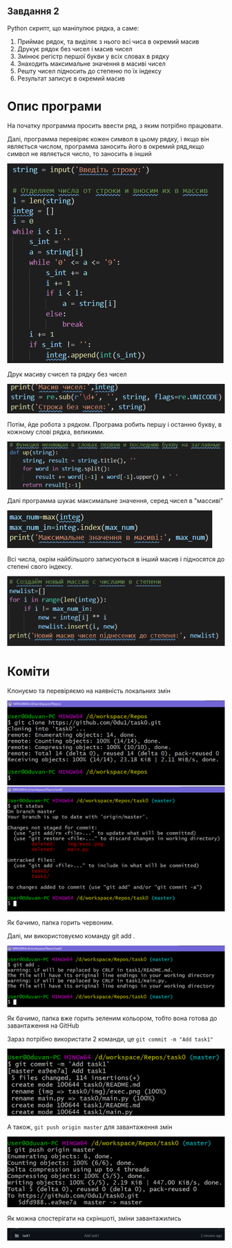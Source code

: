 ## Завдання 2

Python скрипт, що маніпулює рядка, а саме:
1. Приймає рядок, та виділяє з нього всі чиса в окремий масив
2. Друкує рядок без чисел і масив чисел
3. Змінює регістр першої букви у всіх словах в рядку
4. Знаходить максимальне значення в масиві чисел
5. Решту чисел підносить до степеню по їх індексу
6. Результат записує в окремий масив

# Опис програми

На початку программа просить ввести ряд, з яким потрібно працювати.

Далі, программа перевіряє кожен символ в цьому рядку, і якщо він являється числом, программа заносить його в окремий ряд,якщо символ не являється число, то заносить в інший

![prog1](https://github.com/0du1/task0/blob/master/task1/img/prog1.png)

Друк масиву счисел та рядку без чисел


![prog2](https://github.com/0du1/task0/blob/master/task1/img/prog2.png)

Потім, йде робота з рядком. Програма робить першу і останню букву, в кожному слові рядка, великими.

![prog3](https://github.com/0du1/task0/blob/master/task1/img/prog3.png)


Далі программа шукає максимальне значення, серед чисел в "массиві"

![prog4](https://github.com/0du1/task0/blob/master/task1/img/prog4.png)

Всі числа, окрім найбільшого записуються в інший масив і підносятся до степені свого індексу.

![prog5](https://github.com/0du1/task0/blob/master/task1/img/prog5.png)

# Коміти

Клонуємо та перевіряємо на наявність локальних змін

![clone](https://github.com/0du1/task0/blob/master/task1/img/clone.png)
![status](https://github.com/0du1/task0/blob/master/task1/img/status.png)

Як бачимо, папка горить червоним.

Далі, ми використовуємо команду git add .

![add](https://github.com/0du1/task0/blob/master/task1/img/add.png)

Як бачимо, папка вже горить зеленим кольором, тобто вона готова до завантаження на GitHub

Зараз потрібно використати 2 команди, це `git commit -m "Add task1"`

![commit](https://github.com/0du1/task0/blob/master/task1/img/commit.png)

А також, `git push origin master` для завантаження змін

![push](https://github.com/0du1/task0/blob/master/task1/img/push.png)

Як можна спостерігати на скріншоті, зміни завантажились

![fin](https://github.com/0du1/task0/blob/master/task1/img/fin.png)

